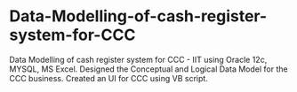 # Data-Modelling-of-cash-register-system-for-CCC
Data Modelling of cash register system for CCC - IIT using Oracle 12c, MYSQL, MS Excel. Designed the Conceptual and Logical Data Model for the CCC business. Created an UI for CCC using VB script.
